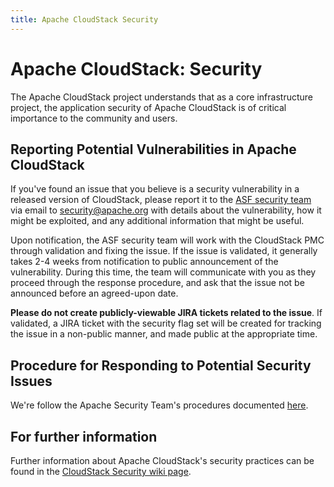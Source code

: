 ```yaml
---
title: Apache CloudStack Security
---
```


<div class="row">

<div class="col-lg-12">

<div class="page-header">

<h1 id="indicators">Apache CloudStack: Security</h1>

</div>

</div>

</div>

The Apache CloudStack project understands that as a core infrastructure project, the application security of Apache CloudStack is of critical importance to the community and users.

## Reporting Potential Vulnerabilities in Apache CloudStack

If you've found an issue that you believe is a security vulnerability in a released version of CloudStack, please report it to the [ASF security team](http://www.apache.org/security/) via email to [security@apache.org](mailto:security@apache.org) with details about the vulnerability, how it might be exploited, and any additional information that might be useful.

Upon notification, the ASF security team will work with the CloudStack PMC through validation and fixing the issue. If the issue is validated, it generally takes 2-4 weeks from notification to public announcement of the vulnerability. During this time, the team will communicate with you as they proceed through the response procedure, and ask that the issue not be announced before an agreed-upon date.

**Please do not create publicly-viewable JIRA tickets related to the issue**. If validated, a JIRA ticket with the security flag set will be created for tracking the issue in a non-public manner, and made public at the appropriate time.

## Procedure for Responding to Potential Security Issues

We're follow the Apache Security Team's procedures documented [here](http://www.apache.org/security/committers.html).

## For further information

Further information about Apache CloudStack's security practices can be found in the [CloudStack Security wiki page](https://cwiki.apache.org/confluence/display/CLOUDSTACK/CloudStack+Security).

